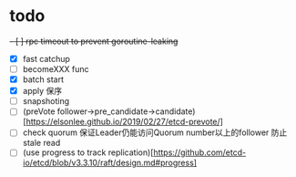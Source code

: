 # todo
~~- [ ] rpc timeout to prevent goroutine-leaking~~
- [X] fast catchup
- [ ] becomeXXX func
- [X] batch start
- [X] apply 保序
- [ ] snapshoting
- [ ] (preVote follower->pre_candidate->candidate)[https://elsonlee.github.io/2019/02/27/etcd-prevote/]
- [ ] check quorum 保证Leader仍能访问Quorum number以上的follower 防止stale read
- [ ] (use progress to track replication)[https://github.com/etcd-io/etcd/blob/v3.3.10/raft/design.md#progress]
